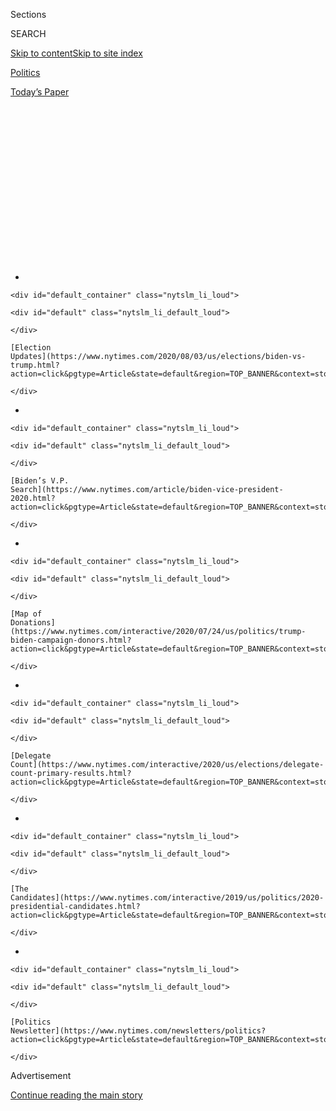 <div id="app">

<div>

<div>

<div>

<div class="NYTAppHideMasthead css-1q2w90k e1suatyy0">

<div class="section css-ui9rw0 e1suatyy2">

<div class="css-eph4ug er09x8g0">

<div class="css-6n7j50">

</div>

<span class="css-1dv1kvn">Sections</span>

<div class="css-10488qs">

<span class="css-1dv1kvn">SEARCH</span>

</div>

[Skip to content](#site-content)[Skip to site
index](#site-index)

</div>

<div id="masthead-section-label" class="css-1wr3we4 eaxe0e00">

[Politics](https://www.nytimes.com/section/politics)

</div>

<div class="css-10698na e1huz5gh0">

</div>

</div>

<div id="masthead-bar-one" class="section hasLinks css-15hmgas e1csuq9d3">

<div class="css-uqyvli e1csuq9d0">

</div>

<div class="css-1uqjmks e1csuq9d1">

</div>

<div class="css-9e9ivx">

[](https://myaccount.nytimes.com/auth/login?response_type=cookie&client_id=vi)

</div>

<div class="css-1bvtpon e1csuq9d2">

[Today’s
Paper](https://www.nytimes.com/section/todayspaper)

</div>

</div>

</div>

</div>

<div data-aria-hidden="false">

<div id="site-content" data-role="main">

<div>

<div class="css-1aor85t" style="opacity:0.000000001;z-index:-1;visibility:hidden">

<div class="css-1hqnpie">

<div class="css-epjblv">

<span class="css-17xtcya">[Politics](/section/politics)</span><span class="css-x15j1o">|</span><span class="css-fwqvlz">Trump
Abruptly Cancels Republican Convention in Florida: ‘It’s Not the Right
Time’</span>

</div>

<div class="css-k008qs">

<div class="css-1iwv8en">

<span class="css-18z7m18"></span>

<div>

</div>

</div>

<span class="css-1n6z4y">https://nyti.ms/2WRcezh</span>

<div class="css-1705lsu">

<div class="css-4xjgmj">

<div class="css-4skfbu" data-role="toolbar" data-aria-label="Social Media Share buttons, Save button, and Comments Panel with current comment count" data-testid="share-tools">

  - 
  - 
  - 
  - 
    
    <div class="css-6n7j50">
    
    </div>

  - 
  - 

</div>

</div>

</div>

</div>

</div>

</div>

<div id="NYT_TOP_BANNER_REGION" class="css-13pd83m">

<div>

<div id="styln-elections-notifications-menu" class="section interactive-content interactive-size-medium css-1edisqu">

<div class="css-17ih8de interactive-body">

<div class="nytslm_innerContainer" data-aria-live="polite">

<div class="nytslm_title">

</div>

  - 
    
    <div id="default_container" class="nytslm_li_loud">
    
    <div id="default" class="nytslm_li_default_loud">
    
    </div>
    
    [Election
    Updates](https://www.nytimes.com/2020/08/03/us/elections/biden-vs-trump.html?action=click&pgtype=Article&state=default&region=TOP_BANNER&context=storylines_menu)
    
    </div>

  - 
    
    <div id="default_container" class="nytslm_li_loud">
    
    <div id="default" class="nytslm_li_default_loud">
    
    </div>
    
    [Biden’s V.P.
    Search](https://www.nytimes.com/article/biden-vice-president-2020.html?action=click&pgtype=Article&state=default&region=TOP_BANNER&context=storylines_menu)
    
    </div>

  - 
    
    <div id="default_container" class="nytslm_li_loud">
    
    <div id="default" class="nytslm_li_default_loud">
    
    </div>
    
    [Map of
    Donations](https://www.nytimes.com/interactive/2020/07/24/us/politics/trump-biden-campaign-donors.html?action=click&pgtype=Article&state=default&region=TOP_BANNER&context=storylines_menu)
    
    </div>

  - 
    
    <div id="default_container" class="nytslm_li_loud">
    
    <div id="default" class="nytslm_li_default_loud">
    
    </div>
    
    [Delegate
    Count](https://www.nytimes.com/interactive/2020/us/elections/delegate-count-primary-results.html?action=click&pgtype=Article&state=default&region=TOP_BANNER&context=storylines_menu)
    
    </div>

  - 
    
    <div id="default_container" class="nytslm_li_loud">
    
    <div id="default" class="nytslm_li_default_loud">
    
    </div>
    
    [The
    Candidates](https://www.nytimes.com/interactive/2019/us/politics/2020-presidential-candidates.html?action=click&pgtype=Article&state=default&region=TOP_BANNER&context=storylines_menu)
    
    </div>

  - 
    
    <div id="default_container" class="nytslm_li_loud">
    
    <div id="default" class="nytslm_li_default_loud">
    
    </div>
    
    [Politics
    Newsletter](https://www.nytimes.com/newsletters/politics?action=click&pgtype=Article&state=default&region=TOP_BANNER&context=storylines_menu)
    
    </div>

</div>

</div>

</div>

</div>

</div>

<div id="top-wrapper" class="css-1sy8kpn">

<div id="top-slug" class="css-l9onyx">

Advertisement

</div>

[Continue reading the main
story](#after-top)

<div class="ad top-wrapper" style="text-align:center;height:100%;display:block;min-height:250px">

<div id="top" class="place-ad" data-position="top" data-size-key="top">

</div>

</div>

<div id="after-top">

</div>

</div>

<div>

<div id="sponsor-wrapper" class="css-1hyfx7x">

<div id="sponsor-slug" class="css-19vbshk">

Supported by

</div>

[Continue reading the main
story](#after-sponsor)

<div id="sponsor" class="ad sponsor-wrapper" style="text-align:center;height:100%;display:block">

</div>

<div id="after-sponsor">

</div>

</div>

<div class="css-186x18t">

</div>

<div class="css-1vkm6nb ehdk2mb0">

# Trump Abruptly Cancels Republican Convention in Florida: ‘It’s Not the Right Time’

</div>

After forcing the convention to move from Charlotte to Jacksonville
because he wanted a big celebration, President Trump called off the
Florida portion, citing the health risks from the coronavirus.

<div class="css-79elbk" data-testid="photoviewer-wrapper">

<div class="css-z3e15g" data-testid="photoviewer-wrapper-hidden">

</div>

<div class="css-1a48zt4 ehw59r15" data-testid="photoviewer-children">

![<span class="css-16f3y1r e13ogyst0" data-aria-hidden="true">President
Trump at the White House on Thursday. He had spent weeks urging Florida
and other states to reopen their economies and return to life as
normal. </span><span class="css-cnj6d5 e1z0qqy90" itemprop="copyrightHolder"><span class="css-1ly73wi e1tej78p0">Credit...</span><span><span>Doug
Mills/The New York
Times</span></span></span>](https://static01.nyt.com/images/2020/07/23/us/politics/23gop-convention/merlin_174881487_53836bf3-ff60-4417-81e6-129efa24429c-articleLarge.jpg?quality=75&auto=webp&disable=upscale)

</div>

</div>

<div class="css-18e8msd">

<div class="css-otjvjh epjyd6m0">

<div class="css-nmf14i ey68jwv0" data-aria-hidden="true">

[![Maggie
Haberman](https://static01.nyt.com/images/2018/07/12/multimedia/author-maggie-haberman/author-maggie-haberman-thumbLarge.png
"Maggie Haberman")](https://www.nytimes.com/by/maggie-haberman)[![Patricia
Mazzei](https://static01.nyt.com/images/2018/11/28/multimedia/author-patricia-mazzei/author-patricia-mazzei-thumbLarge.png
"Patricia Mazzei")](https://www.nytimes.com/by/patricia-mazzei)[![Annie
Karni](https://static01.nyt.com/images/2019/02/05/multimedia/author-annie-karni/author-annie-karni-thumbLarge.png
"Annie Karni")](https://www.nytimes.com/by/annie-karni)

</div>

<div class="css-1baulvz">

By [<span class="css-1baulvz" itemprop="name">Maggie
Haberman</span>](https://www.nytimes.com/by/maggie-haberman),
[<span class="css-1baulvz" itemprop="name">Patricia
Mazzei</span>](https://www.nytimes.com/by/patricia-mazzei) and
[<span class="css-1baulvz last-byline" itemprop="name">Annie
Karni</span>](https://www.nytimes.com/by/annie-karni)

</div>

</div>

  - 
    
    <div class="css-ld3wwf e16638kd2">
    
    Published July 23, 2020Updated July 24,
    2020
    
    </div>

  - 
    
    <div class="css-4xjgmj">
    
    <div class="css-pvvomx" data-role="toolbar" data-aria-label="Social Media Share buttons, Save button, and Comments Panel with current comment count" data-testid="share-tools">
    
      - 
      - 
      - 
      - 
        
        <div class="css-6n7j50">
        
        </div>
    
      - 
      - 
    
    </div>
    
    </div>

</div>

</div>

<div class="section meteredContent css-1r7ky0e" name="articleBody" itemprop="articleBody">

<div class="css-1fanzo5 StoryBodyCompanionColumn">

<div class="css-53u6y8">

Bowing to threats posed by the coronavirus, [President
Trump](https://www.nytimes.com/2020/07/24/us/politics/trump-republican-convention-canceled-jacksonville.html)
reversed course on Thursday and canceled the portion of the [Republican
National
Convention](https://www.nytimes.com/2020/08/03/us/politics/trump-rnc-speech.html)
to be held in
[Jacksonville](https://www.nytimes.com/2020/07/24/us/politics/trump-republican-convention-canceled-jacksonville.html),
Fla., just weeks after he moved the event from North Carolina because
state officials wanted the party to take health precautions there.

The surprise announcement threw one of the tent-pole moments of [Mr.
Trump’s](https://www.nytimes.com/2020/07/24/us/politics/trump-republican-convention-canceled-jacksonville.html)
re-election effort into limbo, with the president describing in vague
terms how the Republicans would hold his renomination in North Carolina
and do “other things with tele-rallies and online.” It was an
ill-defined sketch of an August week that Mr. Trump once envisioned
drawing huge crowds and energizing his struggling bid for a second term.

While Mr. Trump has spent weeks urging Florida and other states to
reopen their economies and return to life as normal, [virus cases have
surged](https://www.nytimes.com/2020/07/23/world/coronavirus-covid-19.html)
in Jacksonville and across the region. The president had insisted on
moving ahead with the event until Thursday, talking up the big party
that Republicans would hold in Jacksonville even with the dangers of
large gatherings and some G.O.P. leaders [saying they would not
attend](https://www.nytimes.com/2020/07/13/us/politics/florida-virus-republican-convention.html).

“We won’t do a big, crowded convention, per se — it’s not the right time
for that,” Mr. Trump said during a short news conference in the White
House briefing room, his third this week, as his aides try to persuade
the president to focus on treating the virus seriously in his public
comments.

</div>

</div>

<div class="css-1fanzo5 StoryBodyCompanionColumn">

<div class="css-53u6y8">

The convention efforts in both Jacksonville and Charlotte, N.C., which
have preoccupied some G.O.P. officials and donors for months, now stand
as an object lesson in chaotic planning for a party that prizes its
ability to raise money and execute splashy displays.

The Jacksonville convention host committee had about $6 million in
various accounts, and had spent some of that money already. It had $20
million in commitments that were still firm on Tuesday, according to two
officials involved in the fund-raising. On Thursday, they were still
assessing whether donors would be able to get their money back but
assumed they would not be able to do so in full.

Dan Eberhart, a Republican donor, said that many donors didn’t want to
give because they believed the event wouldn’t happen. Edward E. Burr, a
real estate developer and member of the Jacksonville host committee,
said that in the past few days donors had been calling him expressing
serious concerns about the rising number of infections in Florida.

“I’m glad Donald Trump took his head out of the sand long enough to
realize what a predictable, preventable disaster he was about to inflict
on the city of Jacksonville,” Terrie Rizzo, the chairwoman of the
Florida Democratic Party, said in a statement. “His ego-driven political
stunt has wasted precious time and resources during a pandemic.”

Mr. Trump claimed that his political advisers had tried to tell him they
could make the convention work in Jacksonville, noting the “enthusiasm”
that was building. Florida is crucial to Mr. Trump’s re-election
prospects, and he particularly needs support from older people — a
population that is [more vulnerable to the
virus](https://www.nytimes.com/2020/07/20/us/coronavirus-florida-elderly.html)
and makes up a large share of the state’s voters — to prevail there on
Election Day against [Joseph R. Biden
Jr.](https://www.nytimes.com/interactive/2020/us/elections/joe-biden.html),
who is [leading in most
polls](https://www.realclearpolitics.com/epolls/2020/president/fl/florida_trump_vs_biden-6841.html#polls)
in the state.

</div>

</div>

<div class="css-1fanzo5 StoryBodyCompanionColumn">

<div class="css-53u6y8">

But the president tried to portray himself as more concerned about
public health. “I said, ‘There’s nothing more important in our country
than keeping our people safe,’” he said of his conversations with
advisers. “I just felt it was wrong” to have people “going to what
turned out to be a hot
spot.”

<div id="NYT_MAIN_CONTENT_1_REGION" class="css-9tf9ac">

<div>

<div id="styln-nfldraft-updates-block" class="section interactive-content interactive-size-medium css-1ftcdic">

<div class="css-17ih8de interactive-body">

<div id="styln-briefing-block" data-asset-id="">

<div class="briefing-block-header-section">

# [Latest Updates: 2020 Election](https://www.nytimes.com/2020/08/03/us/elections/biden-vs-trump.html?action=click&pgtype=Article&state=default&region=MAIN_CONTENT_1&context=storylines_live_updates)

<div class="briefing-block-ts">

Updated 2020-08-04T01:23:51.312Z

</div>

</div>

  - [Trump assails mail-in voting anew, citing delays in declaring a
    winner in a New York congressional
    primary.](https://www.nytimes.com/2020/08/03/us/elections/biden-vs-trump.html?action=click&pgtype=Article&state=default&region=MAIN_CONTENT_1&context=storylines_live_updates#link-6494b448)
  - [Obama issues his first slate of 2020
    endorsements.](https://www.nytimes.com/2020/08/03/us/elections/biden-vs-trump.html?action=click&pgtype=Article&state=default&region=MAIN_CONTENT_1&context=storylines_live_updates#link-3de249e6)
  - [In a big shift, Trump is now encouraging mask-wearing in campaign
    emails.](https://www.nytimes.com/2020/08/03/us/elections/biden-vs-trump.html?action=click&pgtype=Article&state=default&region=MAIN_CONTENT_1&context=storylines_live_updates#link-54e34d20)

<div class="briefing-block-footer">

<div class="briefing-block-footer-meta">

[See more
updates](https://www.nytimes.com/2020/08/03/us/elections/biden-vs-trump.html?action=click&pgtype=Article&state=default&region=MAIN_CONTENT_1&context=storylines_live_updates)

</div>

</div>

</div>

</div>

</div>

</div>

</div>

The president’s sudden focus on health concerns Thursday came after
[months of playing down the
virus](https://www.nytimes.com/2020/07/18/us/politics/trump-coronavirus-response-failure-leadership.html).
He predicted only three weeks ago that it would “just disappear,” and
pushed party officials to proceed with convention plans despite the
alarming spike in virus cases in Florida this month. As of this week,
Republican officials were still meeting in the state to make the
convention a reality.

But as cases surged, voters, donors and elected officials from both
parties expressed skepticism about holding a big gathering just several
weeks away. A Quinnipiac University poll released on Thursday showed
that 62 percent of the state’s voters thought the convention would be
unsafe to hold. The poll also showed Mr. Biden leading Mr. Trump by 13
percentage points in Florida; in a Quinnipiac poll in April, Mr. Biden
had a four-point lead.

Mr. Trump said that the decision to cancel the event was designed for
“safety” and that the news media would have faulted him if he had
continued. He said the party might hold rallies that people could join
by telephone or video, adding that the actual work of the convention —
approving the platform, for instance — would take place in Charlotte,
the original site of the gathering.

Mr. Trump’s news conference on Thursday was intended to be about a plan
for reopening schools in the fall. But he decided to announce his
convention move, overshadowing the other news.

The decision came after some of his advisers pleaded with him to start
taking the coronavirus more seriously, to try to revive [re-election
prospects that have
cratered](https://www.nytimes.com/2020/06/24/us/politics/trump-biden-poll-nyt-upshot-siena-college.html)
over voter dissatisfaction with his handling of the public health
threat. The president held conversations with his [new campaign manager,
Bill Stepien](https://www.nytimes.com/article/bill-stepien.html), and
the Republican National Committee chairwoman, Ronna McDaniel, according
to people familiar with the discussions.

The decision was made in the last 24 hours, the people said. The
discussions were so closely held that some people involved in convention
planning learned about the decision from Mr. Trump’s news conference.

</div>

</div>

<div class="css-1fanzo5 StoryBodyCompanionColumn">

<div class="css-53u6y8">

The president’s advisers have urged him to treat the virus as if he were
a governor overseeing the threat of a hurricane — offering gravitas and
taking the situation seriously, but assuring voters that the storm will
pass.

Until this week, Mr. Trump’s performance had been exactly the opposite.

In early June, Mr. Trump forced the Republican National Committee to
walk away from Charlotte because North Carolina’s governor, Roy Cooper,
a Democrat, would not guarantee him that there would be no health
restrictions. That potentially meant the president would not get the
type of adoring crowds he would have had before the virus struck.

Aides to Mr. Cooper strenuously denied that he had done anything other
than ask Republicans for a plan to keep people safe, and said that he
had suggested a scaled-down event. “We can’t do social distancing,” Mr.
Trump told Mr. Cooper in one of their calls, according to people briefed
on the discussion, which the R.N.C. followed up with a letter demanding
a full convention.

Democrats have announced they are [drastically cutting back their
convention in Milwaukee,
Wis.](https://www.nytimes.com/2020/07/17/us/politics/democratic-convention-milwaukee.html),
over safety concerns, and said last month they would hold an almost
entirely virtual convention. (Mr. Trump’s private company moved to
trademark the word
“[tele-rally](https://www.washingtonpost.com/politics/trumps-company-applied-to-trademark-telerally-then-president-trump-held-a-tele-rally/2020/07/22/0adca60e-cb7f-11ea-bc6a-6841b28d9093_story.html)”
in a filing last week.)

But Mr. Trump was adamant about having his celebration. He turned to a
Republican ally, Gov. Ron DeSantis of Florida, who had rallied around
Mr. Trump’s push to reopen states, to host the convention he craved.

Still, officials repeatedly warned Mr. Trump that the outbreak was
getting worse. In Florida, there were [10,239 new
cases](https://floridahealthcovid19.gov/) on Thursday. There were a
reported 173 deaths, a record number.

State Senator Joe Gruters of Sarasota, the chairman of the Republican
Party of Florida, said he had been looking forward to hosting the
convention but understood Mr. Trump’s decision.

</div>

</div>

<div class="css-1fanzo5 StoryBodyCompanionColumn">

<div class="css-53u6y8">

“The president is obviously putting safety first and foremost, and I’m
glad,” said Mr. Gruters, who had been working on convention planning
earlier on Thursday before learning about Mr. Trump’s decision from the
afternoon news conference. “We’re disappointed that this is not coming
to Jacksonville, but Florida still loves the president, and we’re going
to deliver the state.”

But Ron Klain, a former adviser to Mr. Biden who oversaw the Obama
administration’s response to Ebola, said Mr. Trump’s mockery of science
throughout much of the pandemic had finally caught up with him.

“I think it’s emblematic of why we’re in this mess,” Mr. Klain said.
“This convention reversal really fits in with the mistakes he made in
May and June, when he belittled anyone who tried to learn the lessons of
the Northeast.”

Mr. Trump “went on the attack on those people,” Mr. Klain said, “and now
we are paying the price.”

Mr. Trump made his announcement a day after the City Council drafted an
emergency ordinance that would have created a convention zone and an
area for protesters, and dealt with extended hours for alcohol sales,
music and fireworks, among other things. But those measures were not
certain to pass, given concerns raised earlier in the week by Mike
Williams, the sheriff of Duval County — which encompasses Jacksonville —
about insufficient resources for public safety.

“We can’t pull it off,” Mr. Williams told reporters.

Among those pleased with the president’s decision was W.C. Gentry, a
Republican lawyer in Jacksonville who had filed a lawsuit on behalf of a
downtown church and group of small business owners trying to stop the
convention.

“This is great news for our city,” he said. “It would have created the
largest super-spreader event in history.”

Opposition to the convention began to cascade this week, Mr. Gentry
said, after Sheriff Williams issued his warning and the City Council
president, Tommy Hazouri, raised concerns about how much the event would
cost Jacksonville.

</div>

</div>

<div class="css-1fanzo5 StoryBodyCompanionColumn">

<div class="css-53u6y8">

Mark Meadows, the White House chief of staff, spoke with Sheriff
Williams on Tuesday. The security problems, ultimately, were taking too
long to resolve. And coupled with the rise in infections, the
environment became too difficult.

“It’s the right decision,” said Brian Ballard, the top Republican
lobbyist in Florida and a major party donor, who was one of the key
fund-raisers for the convention. “The president made a smart decision
based on the science and safety, not only of Floridians but of people
around the country.”

Mr. Gentry was blunt about the daunting challenges Republicans faced.

“No one in their right mind would come here,” Mr. Gentry said. “This
thing was a nightmare for our community.”

“Everything was clearly coalescing to bring this thing to a halt,” he
added, “and I think that they chose the better
course.”

</div>

</div>

<div>

</div>

</div>

<div>

</div>

<div>

</div>

<div id="NYT_BELOW_MAIN_CONTENT_REGION">

<div>

<div id="STLYN_guide_v1_STYLN_guide_a" class="section css-l08pwh interactive-content interactive-size-medium">

<div class="css-17ih8de interactive-body">

<div class="g-story g-freebird g-max-limit" data-preview-slug="styln-scroll-guide">

</div>

<div id="g-electionguide-id" class="g-electionguide">

<div class="g-electionguide-container">

<div class="g-electionguide-wrapper">

<div class="g-electionguide-logo">

</div>

# Our 2020 Election Guide

Updated Aug. 3, 2020

  - 
    
    -----
    
    ## The Latest
    
      - President Trump again assails mail-in voting, [claiming without
        evidence that the process is plagued by
        fraud](https://www.nytimes.com/2020/08/03/us/politics/trump-mail-in-voting.html?action=click&pgtype=Article&state=default&region=BELOW_MAIN_CONTENT&context=storylines_guide).

  - 
    
    -----
    
    ## Biden’s V.P. Search
    
      - [Here are 13
        women](https://www.nytimes.com/article/biden-vice-president-2020.html?action=click&pgtype=Article&state=default&region=BELOW_MAIN_CONTENT&context=storylines_guide)
        who have been under consideration to be Joe Biden’s running
        mate, and why each might be chosen — and might not be.

  - 
    
    -----
    
    ## Keep Up With Our Coverage
    
      - Get an
        [email](https://www.nytimes.com/newsletters/politics?action=click&pgtype=Article&state=default&region=BELOW_MAIN_CONTENT&context=storylines_guide)
        recapping the day’s news
    
    <!-- end list -->
    
      - Download our mobile app on
        [iOS](https://apps.apple.com/us/app/nytimes/id284862083?ls=1&mat_click_id=5c79ae7455014fd1bd66b5610c05b8f2-20191112-16948&referrer=mat_click_id%3D5c79ae7455014fd1bd66b5610c05b8f2-20191112-16948%26link_click_id%3D722930677036718082)
        and
        [Android](http://a.localytics.com/android?id=com.nytimes.android&referrer=utm_source%3Dother_nyt_mobile_web%26utm_medium%3DWeb%2520page%26utm_term%3DGeneral%2520Mobile%2520Page%26utm_campaign%3DNYT%2520Mobile%2520General%2520Page)
        and turn on Breaking News and Politics alerts

</div>

</div>

</div>

</div>

</div>

</div>

</div>

<div>

</div>

<div>

<div id="bottom-wrapper" class="css-1ede5it">

<div id="bottom-slug" class="css-l9onyx">

Advertisement

</div>

[Continue reading the main
story](#after-bottom)

<div id="bottom" class="ad bottom-wrapper" style="text-align:center;height:100%;display:block;min-height:90px">

</div>

<div id="after-bottom">

</div>

</div>

</div>

</div>

</div>

## Site Index

<div>

</div>

## Site Information Navigation

  - [© <span>2020</span> <span>The New York Times
    Company</span>](https://help.nytimes.com/hc/en-us/articles/115014792127-Copyright-notice)

<!-- end list -->

  - [NYTCo](https://www.nytco.com/)
  - [Contact
    Us](https://help.nytimes.com/hc/en-us/articles/115015385887-Contact-Us)
  - [Work with us](https://www.nytco.com/careers/)
  - [Advertise](https://nytmediakit.com/)
  - [T Brand Studio](http://www.tbrandstudio.com/)
  - [Your Ad
    Choices](https://www.nytimes.com/privacy/cookie-policy#how-do-i-manage-trackers)
  - [Privacy](https://www.nytimes.com/privacy)
  - [Terms of
    Service](https://help.nytimes.com/hc/en-us/articles/115014893428-Terms-of-service)
  - [Terms of
    Sale](https://help.nytimes.com/hc/en-us/articles/115014893968-Terms-of-sale)
  - [Site
    Map](https://spiderbites.nytimes.com)
  - [Help](https://help.nytimes.com/hc/en-us)
  - [Subscriptions](https://www.nytimes.com/subscription?campaignId=37WXW)

</div>

</div>

</div>

</div>
